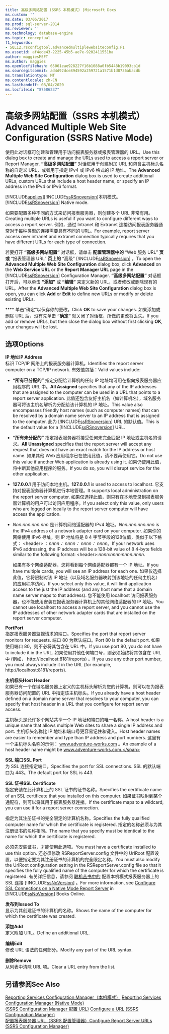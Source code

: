```yaml
---
title: 高级多网站配置 (SSRS 本机模式) |Microsoft Docs
ms.custom: ''
ms.date: 03/06/2017
ms.prod: sql-server-2014
ms.reviewer: ''
ms.technology: database-engine
ms.topic: conceptual
f1_keywords:
- SQL12.rsconfigtool.advancedmultiplewebsiteconfig.F1
ms.assetid: af4ede43-2225-45b5-ae7e-9202411551ba
author: maggiesMSFT
ms.author: maggies
ms.openlocfilehash: 65061eae928227f16b1088a0fb5448b19093cb1d
ms.sourcegitcommit: ad4d92dce894592a259721a1571b1d8736abacdb
ms.translationtype: MT
ms.contentlocale: zh-CN
ms.lasthandoff: 08/04/2020
ms.locfileid: "87586237"
---
```

# <a name="advanced-multiple-web-site-configuration-ssrs-native-mode"></a><span data-ttu-id="1ce8a-102">高级多网站配置（SSRS 本机模式）</span><span class="sxs-lookup"><span data-stu-id="1ce8a-102">Advanced Multiple Web Site Configuration (SSRS Native Mode)</span></span>
  <span data-ttu-id="1ce8a-103">使用此对话框可创建和管理用于访问报表服务器或报表管理器的 URL。</span><span class="sxs-lookup"><span data-stu-id="1ce8a-103">Use this dialog box to create and manage the URLs used to access a report server or Report Manager.</span></span> <span data-ttu-id="1ce8a-104">**“高级多网站配置”** 对话框用于创建附加 URL 和包含主机标头名称的自定义 URL，或者用于指定 IPv4 或 IPv6 格式的 IP 地址。</span><span class="sxs-lookup"><span data-stu-id="1ce8a-104">The **Advanced Multiple Web Site Configuration** dialog box is used to create additional URLs, custom URLs that include a host header name, or specify an IP address in the IPv4 or IPv6 format.</span></span>  
  
 [!INCLUDE[applies](../../includes/applies-md.md)]<span data-ttu-id="1ce8a-105">[!INCLUDE[ssRSnoversion](../../includes/ssrsnoversion-md.md)]本机模式。</span><span class="sxs-lookup"><span data-stu-id="1ce8a-105">[!INCLUDE[ssRSnoversion](../../includes/ssrsnoversion-md.md)] Native mode.</span></span>  
  
 <span data-ttu-id="1ce8a-106">如果要配置多种不同的方式来访问报表服务器，则创建多个 URL 非常有用。</span><span class="sxs-lookup"><span data-stu-id="1ce8a-106">Creating multiple URLs is useful if you want to configure different ways to access a report server.</span></span> <span data-ttu-id="1ce8a-107">例如，通过 Intranet 和 Extranet 连接访问报表服务器通常对于每种类型的连接需要具有不同的 URL。</span><span class="sxs-lookup"><span data-stu-id="1ce8a-107">For example, report server access over intranet and extranet connection typically requires that you have different URLs for each type of connection.</span></span>  
  
 <span data-ttu-id="1ce8a-108">若要打开 **“高级多网站配置”** 对话框，请单击 **配置管理器中的** “Web 服务 URL” **页或** “报表管理器 URL” **页上的** “高级” [!INCLUDE[ssRSnoversion](../../includes/ssrsnoversion-md.md)] 。</span><span class="sxs-lookup"><span data-stu-id="1ce8a-108">To open the **Advanced Multiple Web Site Configuration** dialog box, click **Advanced** on the **Web Service URL** or the **Report Manager URL** page in the [!INCLUDE[ssRSnoversion](../../includes/ssrsnoversion-md.md)] Configuration Manager.</span></span> <span data-ttu-id="1ce8a-109">**“高级多网站配置”** 对话框打开后，可以单击 **“添加”** 或 **“编辑”** 来定义新的 URL，或者修改或删除现有的 URL。</span><span class="sxs-lookup"><span data-stu-id="1ce8a-109">After the **Advanced Multiple Web Site Configuration** dialog box is open, you can click **Add** or **Edit** to define new URLs or modify or delete existing URLs.</span></span>  
  
 <span data-ttu-id="1ce8a-110">\*\*\*\* 单击“确定”以保存你的更改。</span><span class="sxs-lookup"><span data-stu-id="1ce8a-110">Click **OK** to save your changes.</span></span> <span data-ttu-id="1ce8a-111">如果添加或删除 URL 后，没有先单击 **“确定”** 就关闭了对话框，所做的更改将丢失。</span><span class="sxs-lookup"><span data-stu-id="1ce8a-111">If you add or remove URLs, but then close the dialog box without first clicking **OK**, your changes will be lost.</span></span>  
  
## <a name="options"></a><span data-ttu-id="1ce8a-112">选项</span><span class="sxs-lookup"><span data-stu-id="1ce8a-112">Options</span></span>  
 <span data-ttu-id="1ce8a-113">**IP 地址**</span><span class="sxs-lookup"><span data-stu-id="1ce8a-113">**IP Address**</span></span>  
 <span data-ttu-id="1ce8a-114">标识 TCP/IP 网络上的报表服务器计算机。</span><span class="sxs-lookup"><span data-stu-id="1ce8a-114">Identifies the report server computer on a TCP/IP network.</span></span> <span data-ttu-id="1ce8a-115">有效值包括：</span><span class="sxs-lookup"><span data-stu-id="1ce8a-115">Valid values include:</span></span>  
  
-   <span data-ttu-id="1ce8a-116">**“所有已分配的”** 指定分配给计算机的任何 IP 地址均可用在指向报表服务器应用程序的 URL 中。</span><span class="sxs-lookup"><span data-stu-id="1ce8a-116">**All Assigned** specifies that any of the IP addresses that are assigned to the computer can be used in a URL that points to a report server application.</span></span> <span data-ttu-id="1ce8a-117">此值还包含友好主机名（如计算机名），域名服务器可将该主机名解析为分配给该计算机的 IP 地址。</span><span class="sxs-lookup"><span data-stu-id="1ce8a-117">This value also encompasses friendly host names (such as computer names) that can be resolved by a domain name server to an IP address that is assigned to the computer.</span></span> <span data-ttu-id="1ce8a-118">此为 [!INCLUDE[ssRSnoversion](../../includes/ssrsnoversion-md.md)] URL 的默认值。</span><span class="sxs-lookup"><span data-stu-id="1ce8a-118">This is the default value for a [!INCLUDE[ssRSnoversion](../../includes/ssrsnoversion-md.md)] URL.</span></span>  
  
-   <span data-ttu-id="1ce8a-119">**“所有未分配的”** 指定报表服务器将接受任何未完全匹配 IP 地址或主机名的请求。</span><span class="sxs-lookup"><span data-stu-id="1ce8a-119">**All Unassigned** specifies that the report server will accept any request that does not have an exact match for the IP address or host name.</span></span> <span data-ttu-id="1ce8a-120">如果其他 Web 应用程序已在使用此值，请不要再使用它。</span><span class="sxs-lookup"><span data-stu-id="1ce8a-120">Do not use this value if another Web application is already using it.</span></span> <span data-ttu-id="1ce8a-121">如果仍使用此值，将中断其他应用程序的服务。</span><span class="sxs-lookup"><span data-stu-id="1ce8a-121">If you do so, you will disrupt service for the other application.</span></span>  
  
-   <span data-ttu-id="1ce8a-122">**127.0.0.1** 用于访问本地主机。</span><span class="sxs-lookup"><span data-stu-id="1ce8a-122">**127.0.0.1** is used to access to localhost.</span></span> <span data-ttu-id="1ce8a-123">它支持对报表服务器计算机进行本地管理。</span><span class="sxs-lookup"><span data-stu-id="1ce8a-123">It supports local administration on the report server computer.</span></span> <span data-ttu-id="1ce8a-124">如果仅选择此值，则只有在本地登录到报表服务器计算机的用户可以访问应用程序。</span><span class="sxs-lookup"><span data-stu-id="1ce8a-124">If you select only this value, only users who are logged on locally to the report server computer will have access the application.</span></span>  
  
-   <span data-ttu-id="1ce8a-125">*Nnn.nnn.nnn.nnn* 是计算机网络适配器的 IPv4 地址。</span><span class="sxs-lookup"><span data-stu-id="1ce8a-125">*Nnn.nnn.nnn.nnn* is the IPv4 address of a network adapter card on your computer.</span></span> <span data-ttu-id="1ce8a-126">如果你的网络使用 IPv6 寻址，则 IP 地址将是 8 4 字节字段的128位值，类似于以下格式： \<header> ：*nnnn： nnnn： nnnn： nnnn*。</span><span class="sxs-lookup"><span data-stu-id="1ce8a-126">If your network uses IPv6 addressing, the IP address will be a 128-bit value of 8 4-byte fields similar to the following format: \<header>:*nnnn:nnnn:nnnn:nnnn*.</span></span>  
  
     <span data-ttu-id="1ce8a-127">如果有多个网络适配器，您将看到每个网络适配器都有一个 IP 地址。</span><span class="sxs-lookup"><span data-stu-id="1ce8a-127">If you have multiple cards, you will see an IP address for each one.</span></span> <span data-ttu-id="1ce8a-128">如果仅选择此值，它将限制对该 IP 地址（以及域名服务器映射到该地址的任何主机名）的应用程序访问。</span><span class="sxs-lookup"><span data-stu-id="1ce8a-128">If you select only this value, it will limit application access to the just the IP address (and any host name that a domain name server maps to that address).</span></span> <span data-ttu-id="1ce8a-129">您不能使用 localhost 访问报表服务器，也不能使用安装在报表服务器计算机上的其他网络适配器的 IP 地址。</span><span class="sxs-lookup"><span data-stu-id="1ce8a-129">You cannot use localhost to access a report server, and you cannot use the IP addresses of other network adapter cards that are installed on the report server computer.</span></span>  
  
 <span data-ttu-id="1ce8a-130">**Port**</span><span class="sxs-lookup"><span data-stu-id="1ce8a-130">**Port**</span></span>  
 <span data-ttu-id="1ce8a-131">指定报表服务器监视请求的端口。</span><span class="sxs-lookup"><span data-stu-id="1ce8a-131">Specifies the port that report server monitors for requests.</span></span> <span data-ttu-id="1ce8a-132">端口 80 为默认端口。</span><span class="sxs-lookup"><span data-stu-id="1ce8a-132">Port 80 is the default port.</span></span> <span data-ttu-id="1ce8a-133">如果使用端口 80，则不必将其包含在 URL 中。</span><span class="sxs-lookup"><span data-stu-id="1ce8a-133">If you use port 80, you do not have to include it in the URL.</span></span> <span data-ttu-id="1ce8a-134">如果使用其他任何端口号，则必须始终将其包含在 URL 中 (例如， http://localhost:8181/reports) 。</span><span class="sxs-lookup"><span data-stu-id="1ce8a-134">If you use any other port number, you must always include it in the URL (for example, http://localhost:8181/reports).</span></span>  
  
 <span data-ttu-id="1ce8a-135">**主机标头**</span><span class="sxs-lookup"><span data-stu-id="1ce8a-135">**Host Header**</span></span>  
 <span data-ttu-id="1ce8a-136">如果已有一个在域名服务器上定义的主机标头解析为您的计算机，则可以在为报表服务器访问配置的 URL 中指定该主机标头。</span><span class="sxs-lookup"><span data-stu-id="1ce8a-136">If you already have a host header defined on a domain name server that resolves to your computer, you can specify that host header in a URL that you configure for report server access.</span></span>  
  
 <span data-ttu-id="1ce8a-137">主机标头是允许多个网站共享一个 IP 地址和端口的唯一名称。</span><span class="sxs-lookup"><span data-stu-id="1ce8a-137">A host header is a unique name that allows multiple Web sites to share a single IP address and port.</span></span> <span data-ttu-id="1ce8a-138">主机标头名称比 IP 地址和端口号更容易记住和键入。</span><span class="sxs-lookup"><span data-stu-id="1ce8a-138">Host header names are easier to remember and type than IP address and port numbers.</span></span> <span data-ttu-id="1ce8a-139">这里有一个主机标头名称的示例： www.adventure-works.com 。</span><span class="sxs-lookup"><span data-stu-id="1ce8a-139">An example of a host header name might be www.adventure-works.com.</span></span>  
  
 <span data-ttu-id="1ce8a-140">**SSL 端口**</span><span class="sxs-lookup"><span data-stu-id="1ce8a-140">**SSL Port**</span></span>  
 <span data-ttu-id="1ce8a-141">为 SSL 连接指定端口。</span><span class="sxs-lookup"><span data-stu-id="1ce8a-141">Specifies the port for SSL connections.</span></span> <span data-ttu-id="1ce8a-142">SSL 的默认端口为 443。</span><span class="sxs-lookup"><span data-stu-id="1ce8a-142">The default port for SSL is 443.</span></span>  
  
 <span data-ttu-id="1ce8a-143">**SSL 证书**</span><span class="sxs-lookup"><span data-stu-id="1ce8a-143">**SSL Certificate**</span></span>  
 <span data-ttu-id="1ce8a-144">指定安装在此计算机上的 SSL 证书的证书名称。</span><span class="sxs-lookup"><span data-stu-id="1ce8a-144">Specifies the certificate name of an SSL certificate that you installed on this computer.</span></span> <span data-ttu-id="1ce8a-145">如果证书映射到某个通配符，则可以将其用于报表服务器连接。</span><span class="sxs-lookup"><span data-stu-id="1ce8a-145">If the certificate maps to a wildcard, you can use it for a report server connection.</span></span>  
  
 <span data-ttu-id="1ce8a-146">指定为其注册证书的完全限定的计算机名称。</span><span class="sxs-lookup"><span data-stu-id="1ce8a-146">Specifies the fully qualified computer name for which the certificate is registered.</span></span> <span data-ttu-id="1ce8a-147">指定的名称必须与为其注册证书的名称相同。</span><span class="sxs-lookup"><span data-stu-id="1ce8a-147">The name that you specify must be identical to the name for which the certificate is registered.</span></span>  
  
 <span data-ttu-id="1ce8a-148">必须先安装证书，才能使用此选项。</span><span class="sxs-lookup"><span data-stu-id="1ce8a-148">You must have a certificate installed to use this option.</span></span> <span data-ttu-id="1ce8a-149">还必须修改 RSReportServer.config 文件中的 UrlRoot 配置设置，以便指定要为其注册证书的计算机的完全限定名称。</span><span class="sxs-lookup"><span data-stu-id="1ce8a-149">You must also modify the UrlRoot configuration setting in the RSReportServer.config file so that it specifies the fully qualified name of the computer for which the certificate is registered.</span></span> <span data-ttu-id="1ce8a-150">有关详细信息，请参阅 [联机丛书中的](../../reporting-services/security/configure-ssl-connections-on-a-native-mode-report-server.md) 配置本机模式报表服务器上的 SSL 连接 [!INCLUDE[ssNoVersion](../../includes/ssnoversion-md.md)] 。</span><span class="sxs-lookup"><span data-stu-id="1ce8a-150">For more information, see [Configure SSL Connections on a Native Mode Report Server](../../reporting-services/security/configure-ssl-connections-on-a-native-mode-report-server.md) in [!INCLUDE[ssNoVersion](../../includes/ssnoversion-md.md)] Books Online.</span></span>  
  
 <span data-ttu-id="1ce8a-151">**发布到**</span><span class="sxs-lookup"><span data-stu-id="1ce8a-151">**Issued To**</span></span>  
 <span data-ttu-id="1ce8a-152">显示为其创建证书的计算机的名称。</span><span class="sxs-lookup"><span data-stu-id="1ce8a-152">Shows the name of the computer for which the certificate was created.</span></span>  
  
 <span data-ttu-id="1ce8a-153">**添加**</span><span class="sxs-lookup"><span data-stu-id="1ce8a-153">**Add**</span></span>  
 <span data-ttu-id="1ce8a-154">定义附加 URL。</span><span class="sxs-lookup"><span data-stu-id="1ce8a-154">Define an additional URL.</span></span>  
  
 <span data-ttu-id="1ce8a-155">**编辑**</span><span class="sxs-lookup"><span data-stu-id="1ce8a-155">**Edit**</span></span>  
 <span data-ttu-id="1ce8a-156">修改 URL 语法的任何部分。</span><span class="sxs-lookup"><span data-stu-id="1ce8a-156">Modify any part of the URL syntax.</span></span>  
  
 <span data-ttu-id="1ce8a-157">**删除**</span><span class="sxs-lookup"><span data-stu-id="1ce8a-157">**Remove**</span></span>  
 <span data-ttu-id="1ce8a-158">从列表中清除 URL 项。</span><span class="sxs-lookup"><span data-stu-id="1ce8a-158">Clear a URL entry from the list.</span></span>  
  
## <a name="see-also"></a><span data-ttu-id="1ce8a-159">另请参阅</span><span class="sxs-lookup"><span data-stu-id="1ce8a-159">See Also</span></span>  
 <span data-ttu-id="1ce8a-160">[Reporting Services Configuration Manager（本机模式）](../../../2014/sql-server/install/reporting-services-configuration-manager-native-mode.md) </span><span class="sxs-lookup"><span data-stu-id="1ce8a-160">[Reporting Services Configuration Manager &#40;Native Mode&#41;](../../../2014/sql-server/install/reporting-services-configuration-manager-native-mode.md) </span></span>  
 <span data-ttu-id="1ce8a-161">[&#40;SSRS Configuration Manager 配置 URL&#41;](../../reporting-services/install-windows/configure-a-url-ssrs-configuration-manager.md) </span><span class="sxs-lookup"><span data-stu-id="1ce8a-161">[Configure a URL  &#40;SSRS Configuration Manager&#41;](../../reporting-services/install-windows/configure-a-url-ssrs-configuration-manager.md) </span></span>  
 [<span data-ttu-id="1ce8a-162">配置报表服务器 URL（SSRS 配置管理器）</span><span class="sxs-lookup"><span data-stu-id="1ce8a-162">Configure Report Server URLs  &#40;SSRS Configuration Manager&#41;</span></span>](../../reporting-services/install-windows/configure-report-server-urls-ssrs-configuration-manager.md)  
  
  

